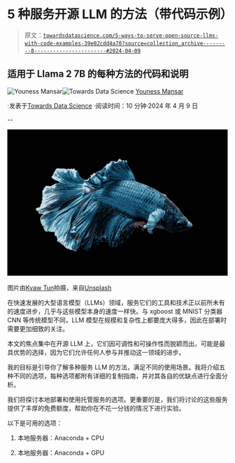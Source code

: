 # 5 种服务开源 LLM 的方法（带代码示例）

> 原文：[`towardsdatascience.com/5-ways-to-serve-open-source-llms-with-code-examples-39e02cdd4a70?source=collection_archive---------8-----------------------#2024-04-09`](https://towardsdatascience.com/5-ways-to-serve-open-source-llms-with-code-examples-39e02cdd4a70?source=collection_archive---------8-----------------------#2024-04-09)

## 适用于 Llama 2 7B 的每种方法的代码和说明

[](https://medium.com/@CVxTz?source=post_page---byline--39e02cdd4a70--------------------------------)![Youness Mansar](https://medium.com/@CVxTz?source=post_page---byline--39e02cdd4a70--------------------------------)[](https://towardsdatascience.com/?source=post_page---byline--39e02cdd4a70--------------------------------)![Towards Data Science](https://towardsdatascience.com/?source=post_page---byline--39e02cdd4a70--------------------------------) [Youness Mansar](https://medium.com/@CVxTz?source=post_page---byline--39e02cdd4a70--------------------------------)

·发表于[Towards Data Science](https://towardsdatascience.com/?source=post_page---byline--39e02cdd4a70--------------------------------) ·阅读时间：10 分钟·2024 年 4 月 9 日

--

![](img/41df84ad14cb436bcece2b94c2995562.png)

图片由[Kyaw Tun](https://unsplash.com/@kyawthutun?utm_content=creditCopyText&utm_medium=referral&utm_source=unsplash)拍摄，来自[Unsplash](https://unsplash.com/photos/blue-siamese-fighting-fish-k6BHLfw_jUg?utm_content=creditCopyText&utm_medium=referral&utm_source=unsplash)

在快速发展的大型语言模型（LLMs）领域，服务它们的工具和技术正以前所未有的速度进步，几乎与这些模型本身的速度一样快。与 xgboost 或 MNIST 分类器 CNN 等传统模型不同，LLM 模型在规模和复杂性上都要庞大得多，因此在部署时需要更加细致的关注。

本文的焦点集中在开源 LLM 上，它们因可调性和可操作性而脱颖而出，可能是最具优势的选择，因为它们允许任何人参与并推动这一领域的进步。

我的目标是引导你了解多种服务 LLM 的方法，满足不同的使用场景。我将介绍五种不同的选项，每种选项都附有详细的复制指南，并对其各自的优缺点进行全面分析。

我们将探讨本地部署和使用托管服务的选项。更重要的是，我们将讨论的这些服务提供了丰厚的免费额度，帮助你在不花一分钱的情况下进行实验。

以下是可用的选项：

1.  本地服务器：Anaconda + CPU

1.  本地服务器：Anaconda + GPU

